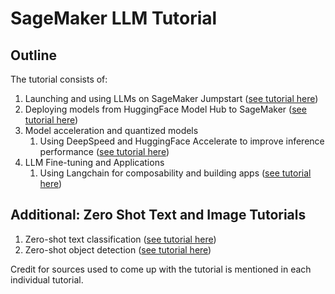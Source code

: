 # SageMaker LLM Tutorial

## Outline

The tutorial consists of:

1. Launching and using LLMs on SageMaker Jumpstart ([see tutorial here](./jumpstart.md))
2. Deploying models from HuggingFace Model Hub to SageMaker ([see tutorial here](./notebooks/huggingface_deployment_new.ipynb))
3. Model acceleration and quantized models
    1. Using DeepSpeed and HuggingFace Accelerate to improve inference performance ([see tutorial here]((./notebooks/llm_deployment_extended.ipynb)))
4. LLM Fine-tuning and Applications
    1. Using Langchain for composability and building apps ([see tutorial here](./notebooks/sagemaker-jumpstart-langchain.ipynb))

## Additional: Zero Shot Text and Image Tutorials

1. Zero-shot text classification ([see tutorial here](./zero_shot_tutorial/zero_shot_text_classification.ipynb))
2. Zero-shot object detection ([see tutorial here](./zero_shot_tutorial/zero_shot_image_object.ipynb))

Credit for sources used to come up with the tutorial is mentioned in each individual tutorial.